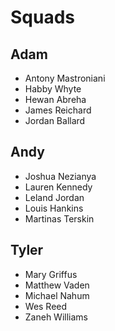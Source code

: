 # Squads

## Adam
- Antony Mastroniani
- Habby Whyte
- Hewan Abreha
- James Reichard
- Jordan Ballard

## Andy
- Joshua Nezianya
- Lauren Kennedy
- Leland Jordan
- Louis Hankins
- Martinas Terskin

## Tyler
- Mary Griffus
- Matthew Vaden
- Michael Nahum
- Wes Reed
- Zaneh Williams
